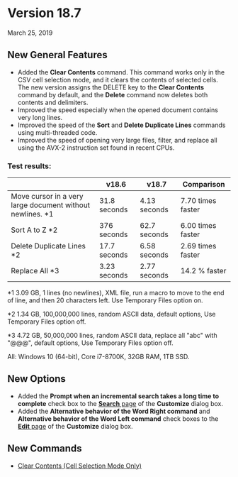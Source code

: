 # Version 18.7

March 25, 2019

## New General Features

- Added the **Clear Contents** command. This command works only in the CSV cell selection mode, and it clears the contents of selected cells. The new version assigns the DELETE key to the **Clear Contents** command by default, and the **Delete** command now deletes both contents and delimiters.
- Improved the speed especially when the opened document contains very long lines.
- Improved the speed of the **Sort** and **Delete Duplicate Lines** commands using multi-threaded code.
- Improved the speed of opening very large files, filter, and replace all using the AVX-2 instruction set found in recent CPUs.

### Test results:

|  | v18.6 | v18.7 | Comparison |
| --- | --- | --- | --- |
| Move cursor in a very large document without newlines. \*1 | 31.8 seconds | 4.13 seconds | 7.70 times faster |
| Sort A to Z \*2 | 376 seconds | 62.7 seconds | 6.00 times faster |
| Delete Duplicate Lines \*2 | 17.7 seconds | 6.58 seconds | 2.69 times faster |
| Replace All \*3 | 3.23 seconds | 2.77 seconds | 14.2 % faster |

\*1 3.09 GB, 1 lines (no newlines), XML file, run a macro to move to the end of line, and then 20 characters left. Use Temporary Files option on.

\*2 1.34 GB, 100,000,000 lines, random ASCII data, default options, Use Temporary Files option off.

\*3 4.72 GB, 50,000,000 lines, random ASCII data, replace all "abc" with "@@@", default options, Use Temporary Files option off.

All: Windows 10 (64-bit), Core i7-8700K, 32GB RAM, 1TB SSD.

## New Options

- Added the **Prompt when an incremental search takes a long time to complete** check box to the [**Search** page](../dlg/customize/search/index) of the **Customize** dialog box.
- Added the **Alternative behavior of the Word Right command** and **Alternative behavior of the Word Left command** check boxes to the [**Edit** page](../dlg/customize/edit/index) of the **Customize** dialog box.

## New Commands

- [Clear Contents (Cell Selection Mode Only)](../cmd/csv/clear_contents)
